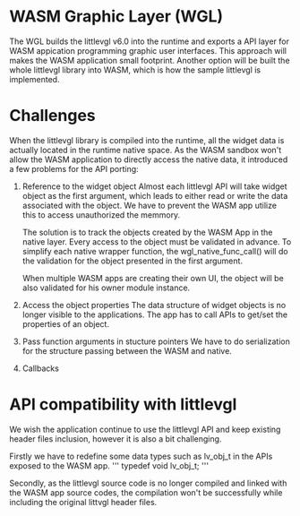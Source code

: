WASM Graphic Layer (WGL)
=======

The WGL builds the littlevgl v6.0 into the runtime and exports a API layer for WASM appication programming graphic user interfaces. This approach will makes the WASM application small footprint. Another option will be built the whole littlevgl library into WASM, which is how the sample littlevgl is implemented. 

# Challenges

When the littlevgl library is compiled into the runtime, all the widget data is actually located in the runtime native space. As the WASM sandbox won't allow the WASM application to directly access the native data, it introduced a few problems for the API porting:

1. Reference to the widget object
   Almost each littlevgl API will take widget object as the first argument, which leads to either read or write the data associated with the object. We have to prevent the WASM app utilize this to access unauthorized the memmory. 

   The solution is to track the objects created by the WASM App in the native layer. Every access to the object must be validated in advance. To simplify each native wrapper function, the wgl_native_func_call() will do the validation for the object presented in the first argument.

   When multiple WASM apps are creating their own UI, the object will be also validated for his owner module instance.

2. Access the object properties
   The data structure of widget objects is no longer visible to the applications. The app has to call APIs to get/set the properties of an object.

3. Pass function arguments in stucture pointers
   We have to do serialization for the structure passing between the WASM and native.

4. Callbacks

# API compatibility with littlevgl
We wish the application continue to use the littlevgl API and keep existing header files inclusion, however it is also a bit challenging. 

Firstly we have to redefine some data types such as lv_obj_t in the APIs exposed to the WASM app. 
'''
typedef void lv_obj_t;
'''

Secondly, as the littlevgl source code is no longer compiled and linked with the WASM app source codes, the compilation won't be successfully while including the original littvgl header files.















































